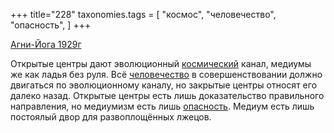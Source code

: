 +++
title="228"
taxonomies.tags = [
 "космос",
 "человечество",
 "опасность",
]
+++

[Агни-Йога 1929г](/agni/1929)

Открытые центры дают эволюционный [космический](/tags/космос) канал, медиумы же как ладья без руля. Всё [человечество](/tags/человечество) в совершенствовании должно двигаться по эволюционному каналу, но закрытые центры относят его далеко назад. Открытые центры есть лишь доказательство правильного направления, но медиумизм есть лишь [опасность](/tags/опасность). Медиум есть лишь постоялый двор для развоплощённых лжецов.